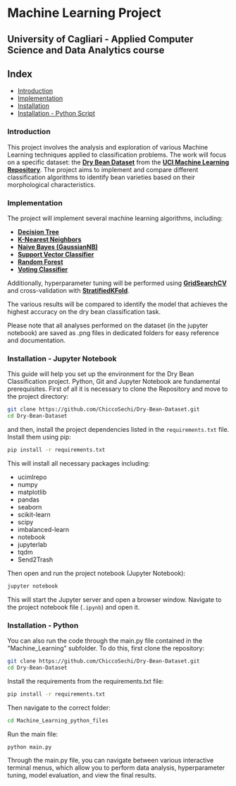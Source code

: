 # Machine Learning Project
## University of Cagliari - Applied Computer Science and Data Analytics course

## Index
- [Introduction](#Introduction)
- [Implementation](#Implementation)
- [Installation](#installation---jupyter-notebook)  
- [Installation - Python Script](#installation---python)  

### Introduction
This project involves the analysis and exploration of various Machine Learning techniques applied to classification problems. The work will focus on a specific dataset: the [**Dry Bean Dataset**](https://archive.ics.uci.edu/dataset/602/dry+bean+dataset) from the [**UCI Machine Learning Repository**](https://archive.ics.uci.edu/). The project aims to implement and compare different classification algorithms to identify bean varieties based on their morphological characteristics.

### Implementation
The project will implement several machine learning algorithms, including:

- [**Decision Tree**](https://scikit-learn.org/stable/modules/generated/sklearn.tree.DecisionTreeClassifier.html)
- [**K-Nearest Neighbors**](https://scikit-learn.org/stable/modules/generated/sklearn.neighbors.KNeighborsClassifier.html)
- [**Naive Bayes (GaussianNB)**](https://scikit-learn.org/stable/modules/generated/sklearn.naive_bayes.GaussianNB.html)
- [**Support Vector Classifier**](https://scikit-learn.org/stable/modules/generated/sklearn.svm.SVC.html)
- [**Random Forest**](https://scikit-learn.org/stable/modules/generated/sklearn.ensemble.RandomForestClassifier.html)
- [**Voting Classifier**](https://scikit-learn.org/stable/modules/generated/sklearn.ensemble.VotingClassifier.html)

Additionally, hyperparameter tuning will be performed using [**GridSearchCV**](https://scikit-learn.org/stable/modules/generated/sklearn.model_selection.GridSearchCV.html) and cross-validation with [**StratifiedKFold**](https://scikit-learn.org/stable/modules/generated/sklearn.model_selection.StratifiedKFold.html).

The various results will be compared to identify the model that achieves the highest accuracy on the dry bean classification task.

Please note that all analyses performed on the dataset (in the jupyter notebook) are saved as .png files in dedicated folders for easy reference and documentation.

### Installation - Jupyter Notebook
This guide will help you set up the environment for the Dry Bean Classification project.
Python, Git and Jupyter Notebook are fundamental prerequisites.
First of all it is necessary to clone the Repository and move to the project directory:

```bash
git clone https://github.com/ChiccoSechi/Dry-Bean-Dataset.git
cd Dry-Bean-Dataset
```

and then, install the project dependencies listed in the `requirements.txt` file. Install them using pip:

```bash
pip install -r requirements.txt
```

This will install all necessary packages including:
- ucimlrepo
- numpy
- matplotlib
- pandas
- seaborn
- scikit-learn
- scipy
- imbalanced-learn
- notebook
- jupyterlab
- tqdm
- Send2Trash

Then open and run the project notebook (Jupyter Notebook):

```bash
jupyter notebook
```

This will start the Jupyter server and open a browser window. Navigate to the project notebook file (`.ipynb`) and open it.

### Installation - Python

You can also run the code through the main.py file contained in the "Machine_Learning" subfolder. To do this, first clone the repository:

```bash
git clone https://github.com/ChiccoSechi/Dry-Bean-Dataset.git
cd Dry-Bean-Dataset
```

Install the requirements from the requirements.txt file:

```bash
pip install -r requirements.txt
```

Then navigate to the correct folder:

```bash 
cd Machine_Learning_python_files
```

Run the main file:

```bash 
python main.py
```

Through the main.py file, you can navigate between various interactive terminal menus, which allow you to perform data analysis, hyperparameter tuning, model evaluation, and view the final results.